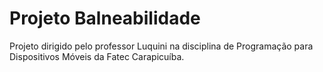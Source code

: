 # Projeto Balneabilidade
Projeto dirigido pelo professor Luquini na disciplina de Programação para Dispositivos Móveis da Fatec Carapicuíba.